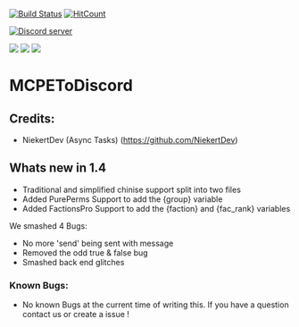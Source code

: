 [![Build Status](https://travis-ci.org/jackthehack21/MCPEToDiscord.svg?branch=master)](https://travis-ci.org/jackthehack21/MCPEToDiscord) [![HitCount](http://hits.dwyl.io/Jackthehack21/MCPEToDiscord.svg)](http://hits.dwyl.io/Jackthehack21/MCPEToDiscord)

<a href="https://tiny.cc/JaxksDC"><img src="https://discordapp.com/api/guilds/554059221847638040/embed.png" alt="Discord server"/></a>

[![](https://poggit.pmmp.io/shield.state/MCPEToDiscord)](https://poggit.pmmp.io/p/MCPEToDiscord)
[![](https://poggit.pmmp.io/shield.api/MCPEToDiscord)](https://poggit.pmmp.io/p/MCPEToDiscord)
[![](https://poggit.pmmp.io/shield.dl.total/MCPEToDiscord)](https://poggit.pmmp.io/p/MCPEToDiscord)
# MCPEToDiscord

## Credits:

- NiekertDev (Async Tasks) (https://github.com/NiekertDev)

## Whats new in 1.4

- Traditional and simplified chinise support split into two files
- Added PurePerms Support to add the {group} variable
- Added FactionsPro Support to add the {faction} and {fac_rank} variables

We smashed 4 Bugs:
- No more 'send' being sent with message
- Removed the odd true & false bug
- Smashed back end glitches

### Known Bugs:
- No known Bugs at the current time of writing this.
If you have a question contact us or create a issue !
